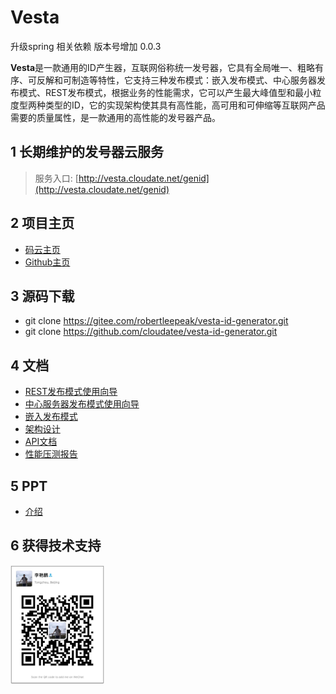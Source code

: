 # Vesta

升级spring 相关依赖 版本号增加 0.0.3

**Vesta**是一款通用的ID产生器，互联网俗称统一发号器，它具有全局唯一、粗略有序、可反解和可制造等特性，它支持三种发布模式：嵌入发布模式、中心服务器发布模式、REST发布模式，根据业务的性能需求，它可以产生最大峰值型和最小粒度型两种类型的ID，它的实现架构使其具有高性能，高可用和可伸缩等互联网产品需要的质量属性，是一款通用的高性能的发号器产品。

## 1 长期维护的发号器云服务 
>服务入口: [http://vesta.cloudate.net/genid](http://vesta.cloudate.net/genid)

## 2 项目主页 

- [码云主页](https://gitee.com/robertleepeak/vesta-id-generator)
- [Github主页](https://github.com/cloudatee/vesta-id-generator)

## 3 源码下载

- git clone https://gitee.com/robertleepeak/vesta-id-generator.git
- git clone https://github.com/cloudatee/vesta-id-generator.git

## 4 文档

- [REST发布模式使用向导](./vesta-doc/REST发布模式使用向导.md)
- [中心服务器发布模式使用向导](./vesta-doc/中心服务器发布模式使用向导.md)
- [嵌入发布模式](./vesta-doc/嵌入发布模式使用向导.md)
- [架构设计](./vesta-doc/架构设计.md)
- [API文档](./vesta-doc/API文档.md)
- [性能压测报告](./vesta-doc/性能压测报告.md)

## 5 PPT

- [介绍](./vesta-doc/介绍.pptx)

## 6 获得技术支持

<a href="./vesta-theme/我的微信QR.jpeg"><img src="./vesta-theme/我的微信QR.jpeg" alt="cloudate-qrcode" width="150" height="190" class="alignnone size-full wp-image-1138" /></a>
